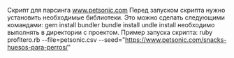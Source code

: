 Скрипт для парсинга www.petsonic.com 
Перед запуском скрипта нужно установить необходимые библиотеки.
Это можно сделать следующими командами:
 gem install bundler
 bundle install
 undle install необходимо выполнять в директории с проектом.
 Пример запуска скрипта: ruby profitero.rb --file=petsonic.csv --seed="https://www.petsonic.com/snacks-huesos-para-perros/"
